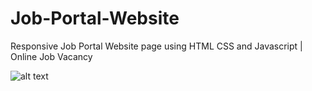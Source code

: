 # Job-Portal-Website
Responsive Job Portal Website page using HTML CSS and Javascript | Online Job Vacancy

![alt text]([https://github.com/[username]/[reponame]/blob/[branch]/image.jpg?raw=true](https://github.com/lexzer42/Job-Portal-Website/blob/master/images/responsive%20web%20design%20job%20vacancy.png)https://github.com/lexzer42/Job-Portal-Website/blob/master/images/responsive%20web%20design%20job%20vacancy.png)
